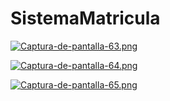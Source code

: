 # SistemaMatricula

[![Captura-de-pantalla-63.png](https://i.postimg.cc/B6fzd1C0/Captura-de-pantalla-63.png)](https://postimg.cc/SXVV9R5T)

[![Captura-de-pantalla-64.png](https://i.postimg.cc/zG92gR6g/Captura-de-pantalla-64.png)](https://postimg.cc/LJ3VdhH9)

[![Captura-de-pantalla-65.png](https://i.postimg.cc/Zn7VK960/Captura-de-pantalla-65.png)](https://postimg.cc/ct3QFL9N)
